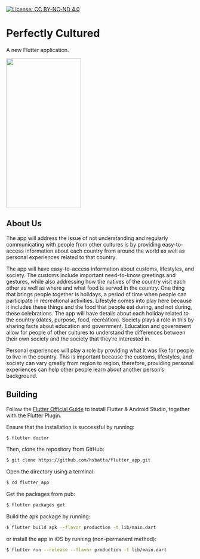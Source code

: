 [![License: CC BY-NC-ND 4.0](https://img.shields.io/badge/License-CC%20BY--NC--ND%204.0-lightgrey.svg)](https://creativecommons.org/licenses/by-nc-nd/4.0/)

# Perfectly Cultured

A new Flutter application.

<img src="gifVid.gif" width="200" height="400" />

## About Us
  The app will address the issue of not understanding and regularly communicating with
people from other cultures is by providing easy-to-access information about each country from
around the world as well as personal experiences related to that country.

  The app will have easy-to-access information about customs, lifestyles, and society. The
customs include important need-to-know greetings and gestures, while also addressing how the
natives of the country visit each other as well as where and what food is served in the country.
One thing that brings people together is holidays, a period of time when people can participate
in recreational activities. Lifestyle comes into play here because it includes these things and the
food that people eat during, and not during, these celebrations. The app will have details about
each holiday related to the country (dates, purpose, food, recreation). Society plays a role in this
by sharing facts about education and government. Education and government allow for people
of other cultures to understand the differences between their own society and the society that
they’re interested in.

  Personal experiences will play a role by providing what it was like for people to live in the
country. This is important because the customs, lifestyles, and society can vary greatly from
region to region, therefore, providing personal experiences can help other people learn about
another person’s background.


## Building
Follow the [Flutter Official Guide](https://flutter.dev/docs/get-started/install) to install Flutter & Android Studio, together with the Flutter Plugin.

Ensure that the installation is successful by running:
```bash
$ flutter doctor
```

Then, clone the repository from GitHub:
```bash
$ git clone https://github.com/hsbatta/flutter_app.git
```

Open the directory using a terminal:
```bash
$ cd flutter_app
```

Get the packages from pub:
```bash
$ flutter packages get
```

Build the apk package by running:
```bash
$ flutter build apk --flavor production -t lib/main.dart
```

or install the app in iOS by running (non-permanent method):
```bash
$ flutter run --release --flavor production -t lib/main.dart
```

